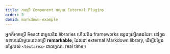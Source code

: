 ```yaml
---
title: ការប្រើ Component ជាមួយ External Plugins
order: 3
domid: markdown-example
---
```


អ្នកក៏អាចប្រើ React ជាមួយនិង​ libraries ហើយនិង frameworks ផ្សេងៗទៀតផងដែរ។ នៅក្នុងឧទាហរណ៍មួយនេះគេប្រើ **remarkable**, ដែលជា external Markdown library, ដើម្បីបម្លែង​តម្លៃរបស់ `<textarea>` ជាលក្ខណៈ real time។

